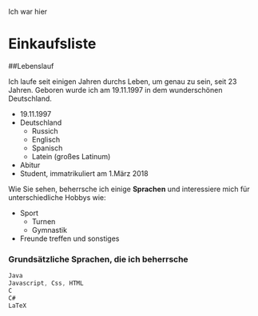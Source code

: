 Ich war hier
# Einkaufsliste

##Lebenslauf

Ich laufe seit einigen Jahren durchs Leben, um genau zu sein, seit 23 Jahren. Geboren wurde ich am 19.11.1997 in dem wunderschönen Deutschland. 

* 19.11.1997
* Deutschland
  * Russich
  * Englisch
  * Spanisch
  * Latein (großes Latinum)
* Abitur 
* Student, immatrikuliert am 1.März 2018

Wie Sie sehen, beherrsche ich einige **Sprachen** und interessiere mich für unterschiedliche Hobbys wie: 
* Sport
  * Turnen
  * Gymnastik
* Freunde treffen und sonstiges


### Grundsätzliche Sprachen, die ich beherrsche

```C#
Java
Javascript, Css, HTML
C
C#
LaTeX
```
